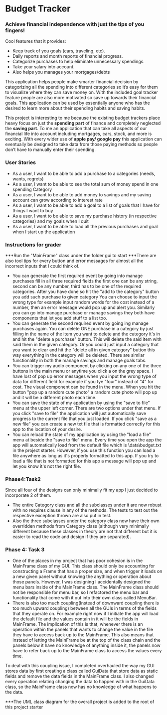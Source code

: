 # Budget Tracker

### Achieve financial independence with just the tips of you fingers!

Cool features that it provides:
- Keep track of you goals (cars, traveling, etc).
- Daily reports and month reports of financial progress.
- Categorize purchases to help eliminate unnecessary spendings.
- Take your salary into account.
- Also helps you manages your mortgages/debts

This application helps people make smarter financial decision by categorizing all the spending into different categories 
so it’s easy for them to visualize where they can save money on. With the included goal tracker feature people are also 
more motivated so save up towards their financial goals. This application can be used by essentially anyone who has the 
desired to learn more about their spending habits and saving habits.

This project is interesting to me because the existing budget trackers place heavy focus on just the **spending part** 
of finance and completely neglected the **saving part**. To me an application that can take all aspects of our 
financial life into account including mortgages, cars, stock, and more is exciting. With every wider use of **apple pay/
google pay** this application can eventually be designed to take data from those paying methods so people don’t have to
manually enter their spending.  



### User Stories

- As a user, I want to be able to add a purchase to a categories (needs, wants, regrets)
- As a user, I want to be able to see the total sum of money spend in one spending Category
- As a user, I want to be able to add money to savings and my saving account can grow according to interest rate
- As a user, I want to be able to add a goal to a list of goals that I have for things I want to buy
- As a user, I want to be able to save my purchase history (in respective categories) and my goals when I quit
- As a user, I want to be able to load all the previous purchases and goal when I start up the application

### Instructions for grader
***Run the "MainFrame" class under the folder gui to start
***There are also tool tips for every button and error messages for almost all the incorrect inputs that I could think 
of. 
- You can generate the first required event by going into manage purchases fill in all three required fields
the first one can be any string, second can be any number, third has to be one of the required categories. 
After you have done so hit the "add to the category" button you add such purchase to given category You can
choose to input the wrong type for example input random words for the cost instead of a number, then an error message
would pop up and alert you. Similarly you can go into manage purchase or manage savings they both have components
that let you add stuff to a list too.
- You can generate the second required event by going ing manage purchases again. You can delete ONE purchase in a 
category by just filling in the name of the item you want to delete and the category it's in and hit the "delete a 
purchase" button. This will delete the said item with said them in the given category. Or you could just input a category
that you want to clear 
and hit the "delete all in given category" button this way everything in the category will be deleted. There are similar
functionality in both the manage savings and manage goals tabs.
- You can trigger my audio component by clicking on any one of the three buttons in the main menu or 
anytime you click a on the grey space. I have lost of pop up error messages when you input the wrong type of data for
different field for example if you tye "four" instead of "4" for cost. The visual component can be found 
in the menu. When you hit the button "pop up a random cute photo" a random cute photo will pop up and 
it will be a different photo each time.
- You can save the state of my application by using the "save to file" menu at the upper left corner. There are 
two options under that menu. If you click "save to file" the application will just automatically save progress 
to the current file that you just loaded. If you click "save as a new file" you can create a new txt file that is 
formatted correctly for this app to the location of your desire.
- You can reload the state of my application by using the "load a file" menu at beside the "save to file" menu.
Every time you open the app the app will automatically load from the default file which is \data\budget.txt in the 
project starter. However, if you use this function you can load a file anywhere as long as it's properly formatted 
to this app. If you try to load a file that is not formatted for this app a message will pop up and let you know it's
not the right file.
### Phase4:Task2
Since all four of the designs can only minimally fit my app I just decided to incorporate 2 of them.
- The entire Category class and all the subclasses under it are now robust with no requires clause in 
any of the methods. The tests to test out the respective exception thrown are also put in test.
- Also the three subclasses under the category class now have their own overridden methods from Category class
(although very minimally different because these classes in theory are not that different but it is easier to read the 
code and design if they are separated).
### Phase 4: Task 3
- One of the places in my project that has poor cohesion is in the MainFrame class of my GUI. This class should only
be accounting for constructing a Frame that has a proper size, and when trigger it loads on a new given panel without
knowing the anything or operation about those panels. However, I was designing I accidentally designed the menu bars
inside of the MainFrame class. The MainFrame class should not be responsible for menu bar, so I refactored the menu bar 
and functionality that come with it out into their own class called MenuBar.
- There is also too much coupling(Instead of downward coupling there is too much upward coupling) between all the GUIs
in terms of the fields that they operate on. For example right now if I initiate the app will load the default file and
the values contain in it will be the fields in MainFrame. The implication of this is that, whenever there is an 
operation within the panels that wants to change the value in the file they have to access back up to the MainFrame.
This also means that instead of letting the MainFrame be at
the top of the class chain and the panels below it have no knowledge of anything inside it, the panels now have to 
refer back up to the MainFrame class to access the values every time.

To deal with this coupling issue, I completed overhauled the way my GUI stores data by first creating a class called
GuiData that store data as static fields and remove the data fields in the MainFrame class. I also changed every
operation relating changing the data to happen with in the GuiData class, so the MainFrame class now has no knowledge
of what happens to the data.

***The UML class diagram for the overall project is added to the root of this project starter